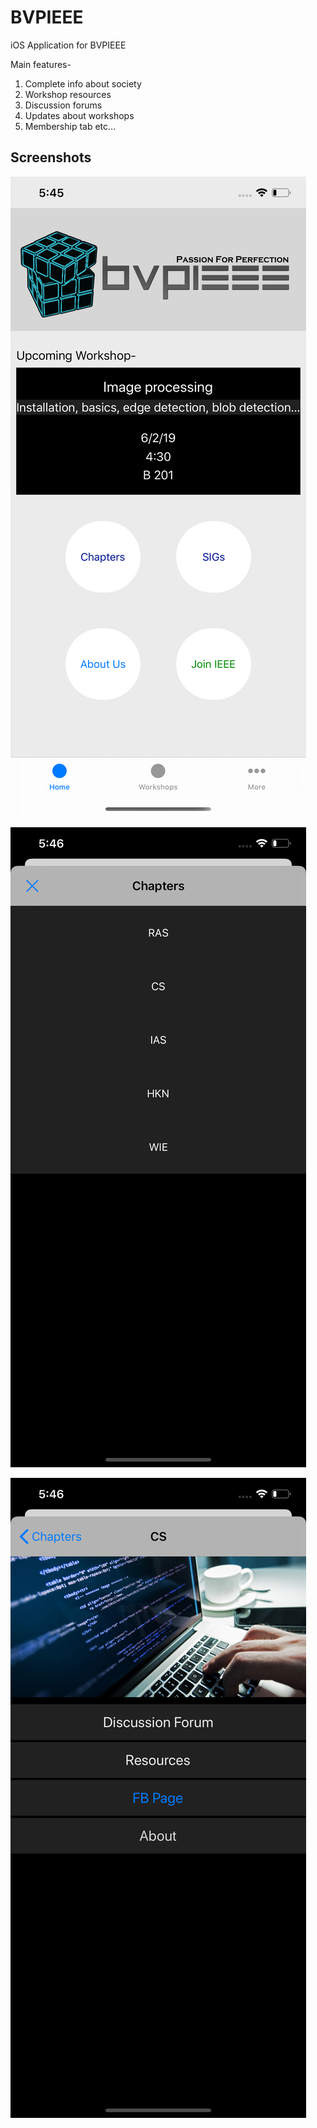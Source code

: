 # BVPIEEE
iOS Application for BVPIEEE

Main features-
1. Complete info about society
2. Workshop resources
3. Discussion forums
4. Updates about workshops
5. Membership tab etc...

## Screenshots

![Home](https://github.com/yugantarjain/BVPIEEE/blob/master/Screenshots/Home.png)

![Chapters](https://github.com/yugantarjain/BVPIEEE/blob/master/Screenshots/Chapters.png)

![CS](https://github.com/yugantarjain/BVPIEEE/blob/master/Screenshots/CS.png)
